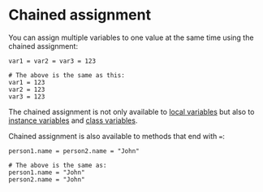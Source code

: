 # Chained assignment

You can assign multiple variables to one value at the same time using the chained assignment:

```crystal
var1 = var2 = var3 = 123

# The above is the same as this:
var1 = 123
var2 = 123
var3 = 123
```

The chained assignment is not only available to [local variables](local_variables.md) but also to [instance variables](methods_and_instance_variables.md) and [class variables](class_variables.md).

Chained assignment is also available to methods that end with `=`:

```crystal
person1.name = person2.name = "John"

# The above is the same as:
person1.name = "John"
person2.name = "John"
```
